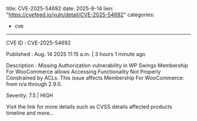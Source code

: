  
title: CVE-2025-54692
date: 2025-8-14
lien: "https://cvefeed.io/vuln/detail/CVE-2025-54692"
categories:
  - cve
---

CVE ID : CVE-2025-54692

Published :  Aug. 14
2025
11:15 a.m. | 3 hours
1 minute ago

Description : Missing Authorization vulnerability in WP Swings Membership For WooCommerce allows Accessing Functionality Not Properly Constrained by ACLs. This issue affects Membership For WooCommerce: from n/a through 2.9.0.

Severity: 7.5 | HIGH

Visit the link for more details
such as CVSS details
affected products
timeline
and more...
